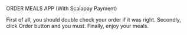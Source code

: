 ORDER MEALS APP (With Scalapay Payment)

First of all, you should double check your order if it was right.
Secondly, click Order button and you must.
Finally, enjoy your meals.
